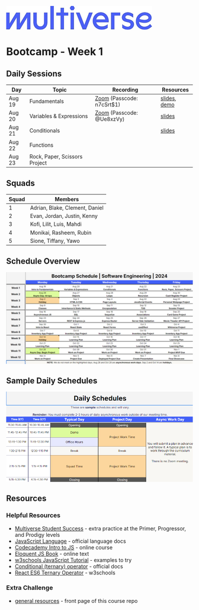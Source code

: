 ![Image](/img/Multiverse_Logo_rgb_ultra_25.jpg "Multiverse banner")

# Bootcamp - Week 1

## Daily Sessions
|Day|Topic|Recording|Resources|
|-----| ------------- |---------------------|--------|
|Aug 19|Fundamentals|[Zoom](https://multiverse-io.zoom.us/rec/share/mhDrCxf4bxXT0W1q-xSpVv4itIxstMbruH6UyzGwwvKRR3yxhjF-YDlOkYrQWhnA.aSV2F7RNaN_5lMYd) (Passcode: n7cSrt$1)|[slides](https://docs.google.com/presentation/d/1Rve9QZJLpRS2d3BAFwE6kGnhb2e_VdhaygBAxkpfGRQ), [demo](/bootcamp/week1/day1/demo/)
|Aug 20|Variables & Expressions|[Zoom](https://multiverse-io.zoom.us/rec/share/VL0ohgcfS3Jv4y0T5iTJpGTkCqxInD1veKHja7gY5ofZ1SL-1ZP4kih2_zRusChr.HbtUjWNzd-tcYbz1) (Passcode: @Ue8xzVy)|[slides](https://docs.google.com/presentation/d/1-R5a9YIJTrvA7JFVe-07-wYW5NmVe4RfUbK31uUM0Pw)
|Aug 21|Conditionals||[slides](https://docs.google.com/presentation/d/1VOGeRtYC3TVbvwCHrZjsbFTxngvX6Nn7fQMtwfRvzHQ)
|Aug 22|Functions|
|Aug 23|Rock, Paper, Scissors Project|

## Squads
|Squad|Members|
|-----|-------|
|1|Adrian, Blake, Clement, Daniel|
|2|Evan, Jordan, Justin, Kenny|
|3|Kofi, Lilit, Luis, Mahdi|
|4|Monikai, Rasheem, Rubin|
|5|Sione, Tiffany, Yawo|

## Schedule Overview
![Image](/img/bootcamp-schedule-verizon-2024.png "Bootcamp Schedule Overview")

## Sample Daily Schedules
![Image](/img/daily-schedule-verizon-2024.png "Sample Daily Schedules")

## Resources

### Helpful Resources
* [Multiverse Student Success](https://github.com/MultiverseLearningProducts/SWE-APPRENTICE-SUCCESS) - extra practice at the Primer, Progressor, and Prodigy levels
* [JavaScript Language](https://developer.mozilla.org/en-US/docs/Web/JavaScript/Reference) - official language docs
* [Codecademy Intro to JS](https://www.codecademy.com/learn/introduction-to-javascript) - online course
* [Eloquent JS Book](https://eloquentjavascript.net/) - online text
* [w3schools JavaScript Tutorial](https://www.w3schools.com/js/) - examples to try
* [Conditional (ternary) operator](https://developer.mozilla.org/en-US/docs/Web/JavaScript/Reference/Operators/Conditional_operator) - official docs
* [React ES6 Ternary Operator](https://www.w3schools.com/react/react_es6_ternary.asp) - w3schools

### Extra Challenge
* [general resources](/README.md/#extra-challenge) - front page of this course repo
